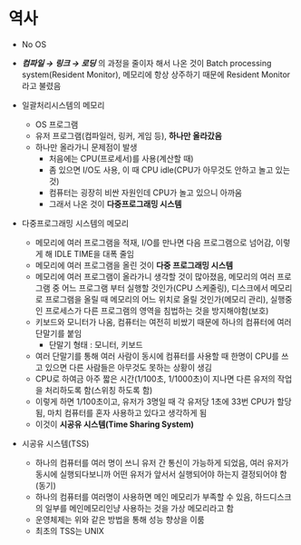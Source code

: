 # 역사

- No OS
- ***컴파일 → 링크 → 로딩*** 의 과정을 줄이자 해서 나온 것이 Batch processing system(Resident Monitor), 메모리에 항상 상주하기 때문에 Resident Monitor라고 불렸음
- 일괄처리시스템의 메모리
    - OS 프로그램
    - 유저 프로그램(컴파일러, 링커, 게임 등), **하나만 올라갔음**
    - 하나만 올라가니 문제점이 발생
        - 처음에는 CPU(프로세서)를 사용(계산할 때)
        - 좀 있으면 I/O도 사용, 이 때 CPU idle(CPU가 아무것도 안하고 놀고 있는 것)
        - 컴퓨터는 굉장히 비싼 자원인데 CPU가 놀고 있으니 아까움
        - 그래서 나온 것이 **다중프로그래밍 시스템**

- 다중프로그래밍 시스템의 메모리
    - 메모리에 여러 프로그램을 적재, I/O를 만나면 다음 프로그램으로 넘어감, 이렇게 해 IDLE TIME을 대폭 줄임
    - 메모리에 여러 프로그램을 올린 것이 **다중 프로그래밍 시스템**
    - 메모리에 여러 프로그램이 올라가니 생각할 것이 많아졌음, 메모리의 여러 프로그램 중 어느 프로그램 부터 실행할 것인가(CPU 스케줄링), 디스크에서 메모리로 프로그램을 올릴 때 메모리의 어느 위치로 올릴 것인가(메모리 관리), 실행중인 프로세스가 다른 프로그램의 영역을 침법하는 것을 방지해야함(보호)
    - 키보드와 모니터가 나옴, 컴퓨터는 여전히 비쌌기 때문에 하나의 컴퓨터에 여러 단말기를 붙임
        - 단말기 형태 : 모니터, 키보드
    - 여러 단말기를 통해 여러 사람이 동시에 컴퓨터를 사용할 때 한명이 CPU를 쓰고 있으면 다른 사람들은 아무것도 못하는 상황이 생김
    - CPU로 하여금 아주 짧은 시간(1/100초, 1/1000초)이 지나면 다른 유저의 작업을 처리하도록 함(스위칭 하도록 함)
    - 이렇게 하면 1/100초이고, 유저가 3명일 때 각 유저당 1초에 33번 CPU가 할당됨, 마치 컴퓨터를 혼자 사용하고 있다고 생각하게 됨
    - 이것이 **시공유 시스템(Time Sharing System)**

- 시공유 시스템(TSS)
    - 하나의 컴퓨터를 여러 명이 쓰니 유저 간 통신이 가능하게 되었음, 여러 유저가 동시에 실행되다보니까 어떤 유저가 앞서서 실행되어야 하는지 결정되어야 함(동기)
    - 하나의 컴퓨터를 여러명이 사용하면 메인 메모리가 부족할 수 있음, 하드디스크의 일부를 메인메모리인냥 사용하는 것을 가상 메모리라고 함
    - 운영체제는 위와 같은 방법을 통해 성능 향상을 이룸
    - 최초의 TSS는 UNIX